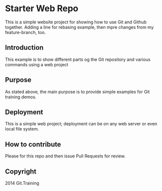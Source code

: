 # Starter Web Repo

This is a simple website project for showing how to use Git and Github together. Adding a line for rebasing example, then mpre changes from my feature-branch, too.

## Introduction

This example is to show different parts og the Git repository and various commands using a web project


## Purpose

As stated above, the main purpose is to provide simple examples for Git training demos. 

## Deployment

This is a simple web project; deployment can be on any web server or even local file system. 

## How to contribute

Please for this repo and then issue Pull Requests for review.

## Copyright

2014 Git.Training